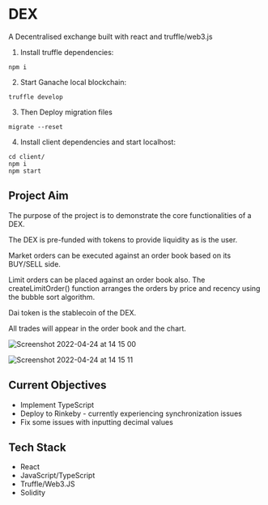 # DEX

A Decentralised exchange built with react and truffle/web3.js


1. Install truffle dependencies:
``` 
npm i 
```

2. Start Ganache local blockchain:
```
truffle develop 
```

3. Then Deploy migration files 
```
migrate --reset
```

4. Install client dependencies and start localhost:
```
cd client/ 
npm i 
npm start
```

## Project Aim

The purpose of the project is to demonstrate the core functionalities of a DEX.

The DEX is pre-funded with tokens to provide liquidity as is the user.

Market orders can be executed against an order book based on its BUY/SELL side. 

Limit orders can be placed against an order book also. The createLimitOrder() function arranges the orders by price and recency using the bubble sort algorithm.

Dai token is the stablecoin of the DEX.

All trades will appear in the order book and the chart.

![Screenshot 2022-04-24 at 14 15 00](https://user-images.githubusercontent.com/64858288/164978419-52cd18af-8658-44c7-9209-adb096018559.png)

![Screenshot 2022-04-24 at 14 15 11](https://user-images.githubusercontent.com/64858288/164978411-14f8df8a-1f5b-4397-8821-37b578772096.png)


## Current Objectives

* Implement TypeScript
* Deploy to Rinkeby - currently experiencing synchronization issues
* Fix some issues with inputting decimal values

## Tech Stack

* React
* JavaScript/TypeScript
* Truffle/Web3.JS
* Solidity

